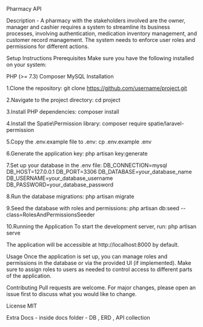 Pharmacy API 

Description -
A pharmacy with the stakeholders involved are the owner, manager and cashier requires a system to streamline its business processes, involving authentication, medication inventory management, and customer record management. The system needs to enforce user roles and permissions for different actions.

Setup Instructions
Prerequisites
Make sure you have the following installed on your system:

PHP (>= 7.3)
Composer
MySQL
Installation

1.Clone the repository:
   git clone https://github.com/username/project.git

2.Navigate to the project directory:
   cd project

3.Install PHP dependencies:
    composer install

4.Install the Spatie\Permission library:
    composer require spatie/laravel-permission

5.Copy the .env.example file to .env:
    cp .env.example .env

6.Generate the application key:
    php artisan key:generate

7.Set up your database in the .env file:
    DB_CONNECTION=mysql
    DB_HOST=127.0.0.1
    DB_PORT=3306
    DB_DATABASE=your_database_name
    DB_USERNAME=your_database_username
    DB_PASSWORD=your_database_password
    
8.Run the database migrations:
    php artisan migrate

9.Seed the database with roles and permissions:
    php artisan db:seed --class=RolesAndPermissionsSeeder

10.Running the Application
 To start the development server, run:
    php artisan serve

The application will be accessible at http://localhost:8000 by default.

Usage
Once the application is set up, you can manage roles and permissions in the database or via the provided UI (if implemented). Make sure to assign roles to users as needed to control access to different parts of the application.

Contributing
Pull requests are welcome. For major changes, please open an issue first to discuss what you would like to change.

License
MIT

Extra Docs -
  inside docs folder - DB , ERD , API collection
